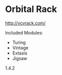 # Orbital Rack
http://vcvrack.com/

Included Modules:

- Turing
- Vintage
- Extasis
- Jigsaw

1.4.2
